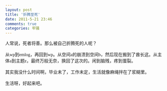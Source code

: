 ```yaml
---
layout: post
title: '折腾至死'
date: 2011-5-21 23:46
comments: true
categories: 牢骚
---
```

<span style="font-family:comic sans ms,cursive;">人常说，死者将善。那么被自己折腾死的人呢？<br />
<br />
从wp到emlog，再回到wp。从空间a的崩溃到空间b，然后现在搬到了酋长这。从主体a到主题z，最终万般无奈，换回了这次的。闲到脑残，疼到蛋裂。<br />
<br />
其实我没什么时间啊，毕业未了，工作未定，生活就像麻绳拌在了浆糊里。<br />
<br />
生活呀，好起来吧。</span>
